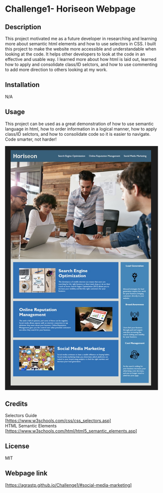 # Challenge1- Horiseon Webpage

## Description

This project motivated me as a future developer in researching and learning more about semantic html elements and how to use selectors in CSS.  I built this project to make the website more accessible and understandable when looking at the code.  It helps other developers to look at the code in an effective and usable way.  I learned more about how html is laid out, learned how to apply and consolidate class/ID selctors, and how to use commenting to add more direction to others looking at my work.

## Installation

N/A

## Usage

This project can be used as a great demonstration of how to use semantic language in html, how to order information in a logical manner, how to apply class/ID selctors, and how to consolidate code so it is easier to navigate.  Code smarter, not harder!

![Webpage Example](images/Webpage-Layout.jpg?raw=true "Webpage Example")


## Credits

Selectors Guide <br> [https://www.w3schools.com/css/css_selectors.asp] <br>
HTML Semantic Elements [https://www.w3schools.com/html/html5_semantic_elements.asp]

## License
MIT

## Webpage link

[https://agrastp.github.io/Challenge1/#social-media-marketing]





